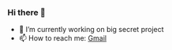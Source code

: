 ### Hi there 👋

- 🔭 I’m currently working on big secret project
- 📫 How to reach me: [Gmail](mailto:pawelzal43@gmail.com)
